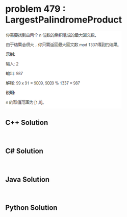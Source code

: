 
# problem 479 : LargestPalindromeProduct

<img src="https://github.com/Peefy/PeefyLeetCode/blob/master/doc/401-500/479.LargestPalindromeProduct/problem.png"/>

## C++ Solution

```c++



```

## C# Solution

```csharp



```

## Java Solution

```java



```

## Python Solution

```python



```





